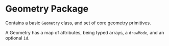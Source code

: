 # Geometry Package

Contains a basic `Geometry` class, and set of core geometry primitives.

A Geometry has a map of attributes, being typed arrays, a `drawMode`,
and an optional `id`.
